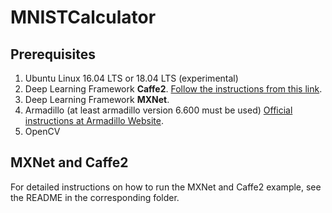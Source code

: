 <!-- (c) https://github.com/MontiCore/monticore -->
# MNISTCalculator


## Prerequisites
1. Ubuntu Linux 16.04 LTS or 18.04 LTS (experimental)
2. Deep Learning Framework **Caffe2**. [Follow the instructions from this link](https://git.rwth-aachen.de/monticore/EmbeddedMontiArc/generators/CNNArch2Caffe2#ubuntu).
3. Deep Learning Framework **MXNet**.
4. Armadillo (at least armadillo version 6.600 must be used) [Official instructions at Armadillo Website](http://arma.sourceforge.net/download.html).
4. OpenCV

## MXNet and Caffe2
For detailed instructions on how to run the MXNet and Caffe2 example, see the README in the corresponding folder.
